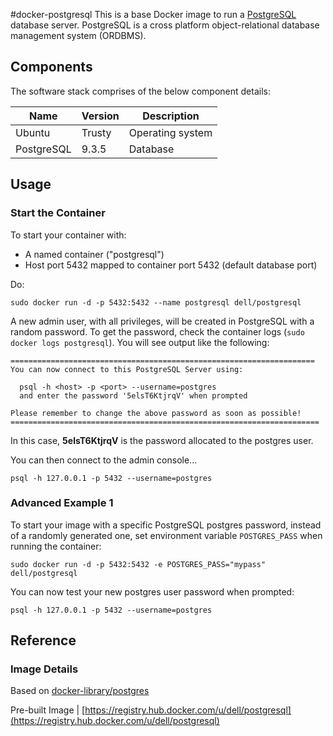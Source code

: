 #docker-postgresql
This is a base Docker image to run a [PostgreSQL](http://www.postgresql.org/) database server. PostgreSQL is a cross platform object-relational database management system (ORDBMS).

## Components
The software stack comprises of the below component details:

Name       | Version    | Description
-----------|------------|------------------------------
Ubuntu     | Trusty     | Operating system
PostgreSQL | 9.3.5      | Database

## Usage

### Start the Container
To start your container with:

* A named container ("postgresql")
* Host port 5432 mapped to container port 5432 (default database port)

Do:

    sudo docker run -d -p 5432:5432 --name postgresql dell/postgresql

A new admin user, with all privileges, will be created in PostgreSQL with a random password. To get the password, check the container logs (```sudo docker logs postgresql```). You will see output like the following:

    ====================================================================
    You can now connect to this PostgreSQL Server using:

      psql -h <host> -p <port> --username=postgres
      and enter the password '5elsT6KtjrqV' when prompted

    Please remember to change the above password as soon as possible!
    =====================================================================

In this case, **5elsT6KtjrqV** is the password allocated to the postgres user.

You can then connect to the admin console...

    psql -h 127.0.0.1 -p 5432 --username=postgres


### Advanced Example 1
To start your image with a specific PostgreSQL postgres password, instead of a randomly generated one, set environment variable `POSTGRES_PASS` when running the container:

    sudo docker run -d -p 5432:5432 -e POSTGRES_PASS="mypass" dell/postgresql

You can now test your new postgres user password when prompted:

    psql -h 127.0.0.1 -p 5432 --username=postgres


## Reference

### Image Details

Based on [docker-library/postgres](https://github.com/docker-library/postgres)

Pre-built Image   | [https://registry.hub.docker.com/u/dell/postgresql](https://registry.hub.docker.com/u/dell/postgresql) 

